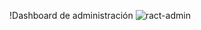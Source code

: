 !Dashboard de administración
![ract-admin](https://user-images.githubusercontent.com/80335250/212377066-1db22adc-615a-45fe-913c-5d7d382ff119.JPG)
